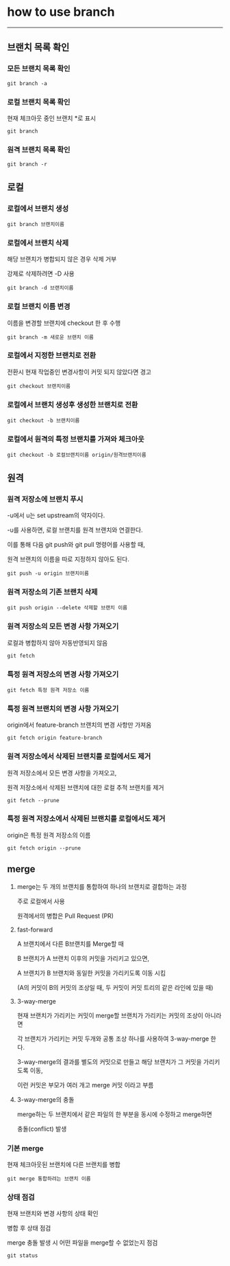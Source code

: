 # how to use branch
***
## 브랜치 목록 확인
### 모든 브랜치 목록 확인
```
git branch -a
```

### 로컬 브랜치 목록 확인
현재 체크아웃 중인 브랜치 *로 표시

```
git branch
```

### 원격 브랜치 목록 확인
```
git branch -r
```

## 로컬
### 로컬에서 브랜치 생성
```
git branch 브랜치이름
```

### 로컬에서 브랜치 삭제
해당 브랜치가 병합되지 않은 경우 삭제 거부

강제로 삭제하려면 -D 사용

```
git branch -d 브랜치이름
```
### 로컬 브랜치 이름 변경
이름을 변경할 브랜치에 checkout 한 후 수행
```
git branch -m 새로운 브랜치 이름
```

### 로컬에서 지정한 브랜치로 전환
전환시 현재 작업중인 변경사항이 커밋 되지 않았다면 경고

```
git checkout 브랜치이름
```

### 로컬에서 브랜치 생성후 생성한 브랜치로 전환
```
git checkout -b 브랜치이름
```

### 로컬에서 원격의 특정 브랜치를 가져와 체크아웃
```
git checkout -b 로컬브랜치이름 origin/원격브랜치이름
```

## 원격
### 원격 저장소에 브랜치 푸시
-u에서 u는 set upstream의 약자이다.

-u를 사용하면, 로컬 브랜치를 원격 브랜치와 연결한다.

이를 통해 다음 git push와 git pull 명령어를 사용할 때,

원격 브랜치의 이름을 따로 지정하지 않아도 된다.

```
git push -u origin 브랜치이름
```

### 원격 저장소의 기존 브랜치 삭제
```
git push origin --delete 삭제할 브랜치 이름
```

### 원격 저장소의 모든 변경 사항 가져오기
로컬과 병합하지 않아 자동반영되지 않음

```
git fetch
```

### 특정 원격 저장소의 변경 사항 가져오기
```
git fetch 특정 원격 저장소 이름
```

### 특정 원격 브랜치의 변경 사항 가져오기
origin에서 feature-branch 브랜치의 변경 사항만 가져옴

```
git fetch origin feature-branch
```

### 원격 저장소에서 삭제된 브랜치를 로컬에서도 제거
원격 저장소에서 모든 변경 사항을 가져오고,

원격 저장소에서 삭제된 브랜치에 대한 로컬 추적 브랜치를 제거

```
git fetch --prune
```

### 특정 원격 저장소에서 삭제된 브랜치를 로컬에서도 제거
origin은 특정 원격 저장소의 이름

```
git fetch origin --prune
```

## merge
1. merge는 두 개의 브랜치를 통합하여 하나의 브랜치로 결합하는 과정

    주로 로컬에서 사용

    원격에서의 병합은 Pull Request (PR)

1. fast-forward

    A 브랜치에서 다른 B브랜치를 Merge할 때

    B 브랜치가 A 브랜치 이후의 커밋을 가리키고 있으면,

    A 브랜치가 B 브랜치와 동일한 커밋을 가리키도록 이동 시킴

   (A의 커밋이 B의 커밋의 조상일 때, 두 커밋이 커밋 트리의 같은 라인에 있을 때)

1. 3-way-merge

    현재 브랜치가 가리키는 커밋이 merge할 브랜치가 가리키는 커밋의 조상이 아니라면

    각 브랜치가 가리키는 커밋 두개와 공통 조상 하나를 사용하여 3-way-merge 한다.

    3-way-merge의 결과를 별도의 커밋으로 만들고 해당 브랜치가 그 커밋을 가리키도록 이동,

    이런 커밋은 부모가 여러 개고 merge 커밋 이라고 부름

1. 3-way-merge의 충돌

    merge하는 두 브랜치에서 같은 파일의 한 부분을 동시에 수정하고 merge하면

    충돌(conflict) 발생

### 기본 merge
현재 체크아웃된 브랜치에 다른 브랜치를 병합

```
git merge 통합하려는 브랜치 이름
```

### 상태 점검
현재 브랜치와 변경 사항의 상태 확인

병합 후 상태 점검

merge 충돌 발생 시 어떤 파일을 merge할 수 없었는지 점검

```
git status
```


